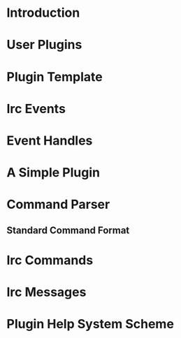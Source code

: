 Introduction
============

User Plugins
============

Plugin Template
===============

Irc Events
==========

Event Handles
=============

A Simple Plugin
===============

Command Parser
==============

## Standard Command Format


Irc Commands
============

Irc Messages
============


Plugin Help System Scheme
=========================




